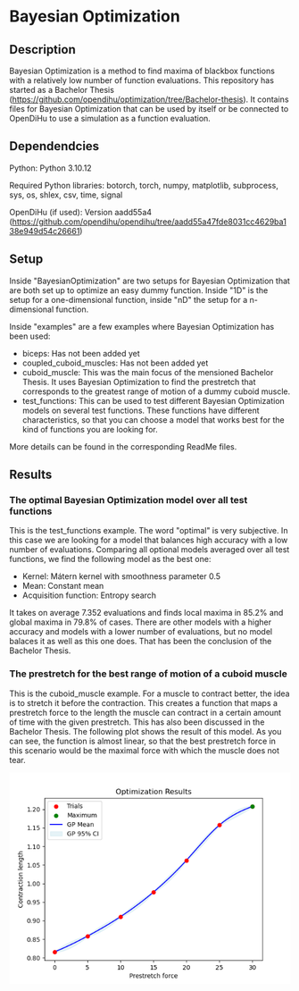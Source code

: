 # Bayesian Optimization

## Description
Bayesian Optimization is a method to find maxima of blackbox functions with a relatively low number of function evaluations. This repository has started as a Bachelor Thesis (https://github.com/opendihu/optimization/tree/Bachelor-thesis). It contains files for Bayesian Optimization that can be used by itself or be connected to OpenDiHu to use a simulation as a function evaluation. 

## Dependendcies
Python: Python 3.10.12

Required Python libraries: botorch, torch, numpy, matplotlib, subprocess, sys, os, shlex, csv, time, signal

OpenDiHu (if used): Version aadd55a4 (https://github.com/opendihu/opendihu/tree/aadd55a47fde8031cc4629ba138e949d54c26661)

## Setup
Inside "BayesianOptimization" are two setups for Bayesian Optimization that are both set up to optimize an easy dummy function. Inside "1D" is the setup for a one-dimensional function, inside "nD" the setup for a n-dimensional function.

Inside "examples" are a few examples where Bayesian Optimization has been used:
- biceps: Has not been added yet
- coupled_cuboid_muscles: Has not been added yet
- cuboid_muscle: This was the main focus of the mensioned Bachelor Thesis. It uses Bayesian Optimization to find the prestretch that corresponds to the greatest range of motion of a dummy cuboid muscle.
- test_functions: This can be used to test different Bayesian Optimization models on several test functions. These functions have different characteristics, so that you can choose a model that works best for the kind of functions you are looking for.

More details can be found in the corresponding ReadMe files.

## Results
### The optimal Bayesian Optimization model over all test functions
This is the test_functions example. The word "optimal" is very subjective. In this case we are looking for a model that balances high accuracy with a low number of evaluations. Comparing all optional models averaged over all test functions, we find the following model as the best one:
- Kernel: Mátern kernel with smoothness parameter 0.5
- Mean: Constant mean
- Acquisition function: Entropy search

It takes on average 7.352 evaluations and finds local maxima in 85.2% and global maxima in 79.8% of cases. There are other models with a higher accuracy and models with a lower number of evaluations, but no model balaces it as well as this one does. That has been the conclusion of the Bachelor Thesis.
### The prestretch for the best range of motion of a cuboid muscle
This is the cuboid_muscle example. For a muscle to contract better, the idea is to stretch it before the contraction. This creates a function that maps a prestretch force to the length the muscle can contract in a certain amount of time with the given prestretch. This has also been discussed in the Bachelor Thesis. The following plot shows the result of this model. As you can see, the function is almost linear, so that the best prestretch force in this scenario would be the maximal force with which the muscle does not tear.

![](results/Figure_optimization_linear.png)
